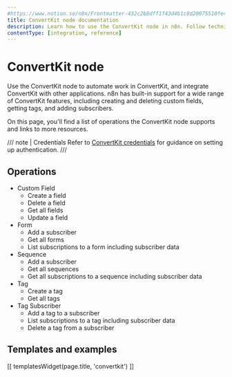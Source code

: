 ```yaml
---
#https://www.notion.so/n8n/Frontmatter-432c2b8dff1f43d4b1c8d20075510fe4
title: ConvertKit node documentation
description: Learn how to use the ConvertKit node in n8n. Follow technical documentation to integrate ConvertKit node into your workflows.
contentType: [integration, reference]
---
```


# ConvertKit node

Use the ConvertKit node to automate work in ConvertKit, and integrate ConvertKit with other applications. n8n has built-in support for a wide range of ConvertKit features, including creating and deleting custom fields, getting tags, and adding subscribers.

On this page, you'll find a list of operations the ConvertKit node supports and links to more resources.

/// note | Credentials
Refer to [ConvertKit credentials](/integrations/builtin/credentials/convertkit/) for guidance on setting up authentication. 
///

## Operations

* Custom Field
    * Create a field
    * Delete a field
    * Get all fields
    * Update a field
* Form
    * Add a subscriber
    * Get all forms
    * List subscriptions to a form including subscriber data
* Sequence
    * Add a subscriber
    * Get all sequences
    * Get all subscriptions to a sequence including subscriber data
* Tag
    * Create a tag
    * Get all tags
* Tag Subscriber
    * Add a tag to a subscriber
    * List subscriptions to a tag including subscriber data
    * Delete a tag from a subscriber

## Templates and examples

<!-- see https://www.notion.so/n8n/Pull-in-templates-for-the-integrations-pages-37c716837b804d30a33b47475f6e3780 -->
[[ templatesWidget(page.title, 'convertkit') ]]

